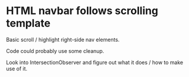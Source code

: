 # HTML navbar follows scrolling template


Basic scroll / highlight right-side nav elements.  

Code could probably use some cleanup.  

Look into IntersectionObserver and figure out what it does / how to make use of it.

